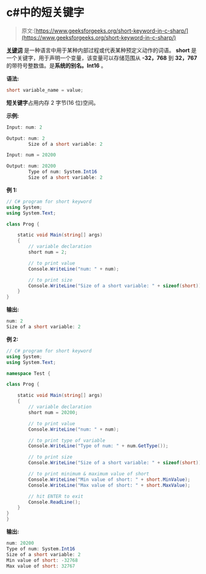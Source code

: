 # c#中的短关键字

> 原文:[https://www.geeksforgeeks.org/short-keyword-in-c-sharp/](https://www.geeksforgeeks.org/short-keyword-in-c-sharp/)

**[关键词](https://www.geeksforgeeks.org/c-sharp-keywords/)** 是一种语言中用于某种内部过程或代表某种预定义动作的词语。 **short** 是一个关键字，用于声明一个变量，该变量可以存储范围从 **-32，768** 到 **32，767** 的带符号整数值。是**系统的别名。Int16** 。

**语法:**

```cs
short variable_name = value;
```

**短关键字**占用内存 2 字节(16 位)空间。

**示例:**

```cs
Input: num: 2

Output: num: 2
        Size of a short variable: 2

Input: num = 20200

Output: num: 20200
        Type of num: System.Int16
        Size of a short variable: 2

```

**例 1:**

```cs
// C# program for short keyword
using System;
using System.Text;

class Prog {

    static void Main(string[] args)
    {
        // variable declaration
        short num = 2;

        // to print value
        Console.WriteLine("num: " + num);

        // to print size
        Console.WriteLine("Size of a short variable: " + sizeof(short));
    }
}
```

**输出:**

```cs
num: 2
Size of a short variable: 2

```

**例 2:**

```cs
// C# program for short keyword
using System;
using System.Text;

namespace Test {

class Prog {

    static void Main(string[] args)
    {
        // variable declaration
        short num = 20200;

        // to print value
        Console.WriteLine("num: " + num);

        // to print type of variable
        Console.WriteLine("Type of num: " + num.GetType());

        // to print size
        Console.WriteLine("Size of a short variable: " + sizeof(short));

        // to print minimum & maximum value of short
        Console.WriteLine("Min value of short: " + short.MinValue);
        Console.WriteLine("Max value of short: " + short.MaxValue);

        // hit ENTER to exit
        Console.ReadLine();
    }
}
}
```

**输出:**

```cs
num: 20200
Type of num: System.Int16
Size of a short variable: 2
Min value of short: -32768
Max value of short: 32767

```